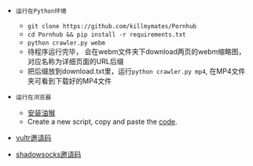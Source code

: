 
- ```运行在Python环境```
    - ```git clone https://github.com/killmymates/Pornhub ```
    - ```cd Pornhub && pip install -r requirements.txt```
    - ```python crawler.py webm```
    - 待程序运行完毕， 会在webm文件夹下download两页的webm缩略图，对应名称为详细页面的URL后缀
    - 把后缀放到download.txt里，运行```python crawler.py mp4```, 在MP4文件夹可看到下载好的MP4文件

- ```运行在浏览器```
    - [安装油猴](http://tampermonkey.net/)
    - Create a new script, copy and paste the [code](https://raw.githubusercontent.com/formateddd/pornhub/master/tampermonket.js).
    

- [vultr邀请码](https://www.vultr.com/?ref=7378179)
- [shadowsocks邀请码](https://portal.shadowsocks.nl/aff.php?aff=24252)

